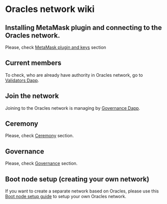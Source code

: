 # Oracles network wiki

## Installing MetaMask plugin and connecting to the Oracles network.

Please, check [MetaMask plugin and keys](./MetaMask-connect.md) section

## Current members

To check, who are already have authority in Oracles network, go to [Validators Dapp](https://oraclesorg.github.io/oracles-dapps-validators/).

## Join the network

Joining to the Oracles network is managing by [Governance Dapp](https://oraclesorg.github.io/oracles-dapps-voting/).

## Ceremony

Please, check [Ceremony](./ceremony.md) section.

## Governance

Please, check [Governance](./governance.md) section.

## Boot node setup (creating your own network)

If you want to create a separate network based on Oracles, please use this [Boot node setup guide](./bootnode-setup.md) to setup your own Oracles network.
